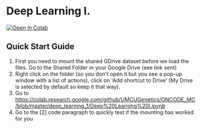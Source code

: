 # Deep Learning I.

<a href="https://colab.research.google.com/github/UMCUGenetics/ONCODE_MC/blob/master/deep_learning_1/Deep%20Learning%20I.ipynb">
  <img src="https://colab.research.google.com/assets/colab-badge.svg" alt="Open In Colab"/>
</a>

## Quick Start Guide

1. First you need to mount the shared GDrive dataset before we load the files. Go to the Shared Folder in your Google Drive (see link sent)
3. Right click on the folder (so you don't open it but you see a pop-up window with a list of actions), click on 'Add shortcut to Drive' (My Drive is selected by default so keep it that way).
4. Go to https://colab.research.google.com/github/UMCUGenetics/ONCODE_MC/blob/master/deep_learning_1/Deep%20Learning%20I.ipynb
5. Go to the [2] code paragraph to quickly test if the mounting has worked for you
